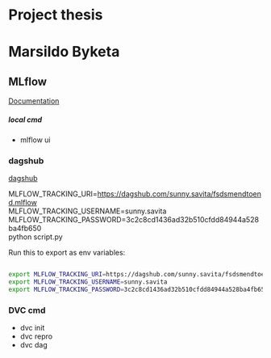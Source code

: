 # Project thesis 

# Marsildo Byketa


## MLflow

[Documentation](https://mlflow.org/docs/latest/index.html)


##### local cmd
- mlflow ui

### dagshub
[dagshub](https://dagshub.com/)

MLFLOW_TRACKING_URI=https://dagshub.com/sunny.savita/fsdsmendtoend.mlflow \
MLFLOW_TRACKING_USERNAME=sunny.savita \
MLFLOW_TRACKING_PASSWORD=3c2c8cd1436ad32b510cfdd84944a528ba4fb650 \
python script.py

Run this to export as env variables:

```bash

export MLFLOW_TRACKING_URI=https://dagshub.com/sunny.savita/fsdsmendtoend.mlflow
export MLFLOW_TRACKING_USERNAME=sunny.savita
export MLFLOW_TRACKING_PASSWORD=3c2c8cd1436ad32b510cfdd84944a528ba4fb650

```
### DVC cmd
- dvc init
- dvc repro
- dvc dag

